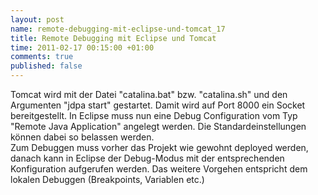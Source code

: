 ```yaml
--- 
layout: post
name: remote-debugging-mit-eclipse-und-tomcat_17
title: Remote Debugging mit Eclipse und Tomcat
time: 2011-02-17 00:15:00 +01:00
comments: true
published: false
---
```

Tomcat wird mit der Datei "catalina.bat" bzw. "catalina.sh" und den Argumenten "jdpa start" gestartet. Damit wird auf Port 8000 ein Socket bereitgestellt. In Eclipse muss nun eine Debug Configuration vom Typ "Remote Java Application" angelegt werden. Die Standardeinstellungen können dabei so belassen werden.<br />Zum Debuggen muss vorher das Projekt wie gewohnt deployed werden, danach kann in Eclipse der Debug-Modus mit der entsprechenden Konfiguration aufgerufen werden. Das weitere Vorgehen entspricht dem lokalen Debuggen (Breakpoints, Variablen etc.)
